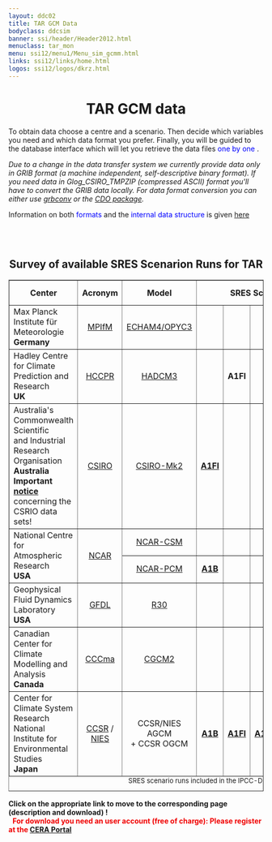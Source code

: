 ```yaml
---
layout: ddc02
title: TAR GCM Data
bodyclass: ddcsim
banner: ssi/header/Header2012.html
menuclass: tar_mon
menu: ssi12/menu1/Menu_sim_gcmm.html
links: ssi12/links/home.html
logos: ssi12/logos/dkrz.html
---
```

<div id="pagetitle-ln">
	<h1 align="center">TAR GCM data</h1>
</div>


<p>To obtain data choose a centre and a scenario. Then decide which
variables you need and which data format you prefer. Finally, you will
be guided to the database interface which will let you retrieve the data
files <font color="#0000FF">one by one </font>.
</p>

<p><i>
Due to a change in the data transfer system we currently provide data
only in GRIB format (a machine independent, self-descriptive binary format).
If you need data in Glog_CSIRO_TMPZIP (compressed ASCII) format you'll have to convert
the GRIB data locally. For data format conversion you can either use
<!-- <a href="/gcm/misc/GRIBGZIP.html">grbconv</a> -->
<a href="../INFO/formats.html" title="Information on GRIB">grbconv</a> 
or the
<!-- <a href="http://www.mad.zmaw.de/Pingo/pingohome.html">PINGO package</a>. -->
<a href="http://code.zmaw.de/projects/cdo" target="_blank">CDO package</a>.
</i>
</p>

<P>Information on both <FONT COLOR="#0000FF">formats</FONT> and the
<FONT COLOR="#0000FF">internal data structure</FONT> is given
<!--<A HREF="/gcm/misc/GRIBGZIP.html" title="Information on GRIB and GZIP">here</A>. -->
<a href="../INFO/formats.html" title="Information on GRIB and GZIP">here</a> 
</p>

<br>&nbsp;
<center>
<H2>Survey of available SRES Scenarion Runs for TAR</h2></center>

<center>
<table width="75%" BORDER="1" CELLPADDING="1" NOSAVE >
<tr>
<th ALIGN="center">Center</th>
<th ALIGN="center">Acronym</th>
<th ALIGN="center">Model</th>
<th ALIGN="center" COLSPAN="6">SRES Scenario Runs</th>
<th ALIGN="center" COLSPAN="6">Additional data</th>
</tr>

<tr>
<td ALIGN="left">Max Planck Institute f&uuml;r Meteorologie <br><b>Germany</b></td>
<td ALIGN="center"><a href="http://www.mpimet.mpg.de/en">MPIfM</a></td>
<td ALIGN="center"><a href="/gcm/models/tar/echam4opyc3.html">ECHAM4/OPYC3</a></td>
<td ALIGN="center">&nbsp;</td>
<td ALIGN="center">&nbsp;</td>
<td ALIGN="center">&nbsp;</td>
<td ALIGN="center"><a href="http://cera-www.dkrz.de/WDCC/ui/Compact.jsp?acronym=IPCC_EH4_OPYC_SRES_A2_MM"><b>A2</b></a></td>
<td ALIGN="center">&nbsp;</td>
<td ALIGN="center"><a href="http://cera-www.dkrz.de/WDCC/ui/Compact.jsp?acronym=IPCC_EH4_OPYC_SRES_B2_MM"><b>B2</b></a></td>
<td ALIGN="center"><a href="https://cera-www.dkrz.de/WDCC/ui/cerasearch/q?project_acronym_ss=IPCC_TAR_ECHAM4%2FOPYC">6-h data<br>(remote)</a></td>
</tr>

<tr NOSAVE>
<td ALIGN="left">Hadley Centre&nbsp;
           <br>for Climate Prediction and Research <br><b>UK</b></td>
<td ALIGN="center"><a href="http://www.metoffice.gov.uk/climate-guide/science/science-behind-climate-change/hadley" alt="Homepage of the HCCPR">HCCPR</a></td>
<td ALIGN="center"><a href="http://www.metoffice.gov.uk/research/modelling-systems/unified-model/climate-models/hadcm3">HADCM3</a></td>
<td ALIGN="center">&nbsp;</td>
<td ALIGN="center"><!-- a href="http://cera-www.dkrz.de/WDCC/ui/Compact.jsp?acronym=NN" --><b>A1FI</b><!-- /a --></td>
<td ALIGN="center">&nbsp;</td>
<td ALIGN="center">
     <a href="http://cera-www.dkrz.de/WDCC/ui/Compact.jsp?acronym=HADCM3_SRES_A2" ><b>A2</b></a> <br>
     <a href="http://cera-www.dkrz.de/WDCC/ui/Compact.jsp?acronym=HADCM3_SRES_A2b"><b>A2b</b></a><br>
     <a href="http://cera-www.dkrz.de/WDCC/ui/Compact.jsp?acronym=HADCM3_SRES_A2c"><b>A2c</b></a>
</td>
<td ALIGN="center"><!-- a href="http://cera-www.dkrz.de/WDCC/ui/Compact.jsp?acronym=HADCM3_SRES_B1" --><b>B1</b><!-- /a --></td>
<td ALIGN="center">
     <a href="http://cera-www.dkrz.de/WDCC/ui/Compact.jsp?acronym=HADCM3_SRES_B2" ><b>B2</b></a>  <br>
     <!-- a href="http://cera-www.dkrz.de/WDCC/ui/Compact.jsp?acronym=HADCM3_SRES_B2b" --><b>B2b</b><!-- /a --></td>
<td ALIGN="center">&nbsp;</td>
</tr>

<tr>
<td ALIGN="left">Australia's Commonwealth Scientific
           <br>and Industrial Research Organisation <b>Australia</b><br>
<b>Important <a href="/gcm/misc/Note_CSIRO_data.html">notice</a></b>
     concerning the CSRIO data sets! </td>
<td ALIGN="center"><a href="http://www.csiro.au">CSIRO</a></td>
<td ALIGN="center"><a href="http://www.cmar.csiro.au/e-print/open/hennessy_1998a.html#ccm">CSIRO-Mk2</a></td>
<td ALIGN="center"><a href="http://cera-www.dkrz.de/WDCC/ui/Compact.jsp?acronym=CSIRO_SRES_A1FI"><b>A1FI</b></a></td>
<td ALIGN="center">&nbsp;</td>
<td ALIGN="center">&nbsp;</td>
<td ALIGN="center"><a href="http://cera-www.dkrz.de/WDCC/ui/Compact.jsp?acronym=CSIRO_SRES_A2"><b>A2</b></a></td>
<td ALIGN="center"><a href="http://cera-www.dkrz.de/WDCC/ui/Compact.jsp?acronym=CSIRO_SRES_B1"><b>B1</b></a></td>
<td ALIGN="center"><a href="http://cera-www.dkrz.de/WDCC/ui/Compact.jsp?acronym=CSIRO_SRES_B2"><b>B2</b></a></td>
<td ALIGN="center">&nbsp;</td>
</tr>

<tr>
<td ALIGN="left" ROWSPAN="2">National Centre for Atmospheric Research&nbsp; <br><b>USA</b></td>
<td ALIGN="center" ROWSPAN="2"><a href="https://ncar.ucar.edu">NCAR</a></td>
<td ALIGN="center"><a href="http://www.cesm.ucar.edu/models/">NCAR-CSM</a></td>
<td ALIGN="center">&nbsp;</td>
<td ALIGN="center">&nbsp;</td>
<td ALIGN="center">&nbsp;</td>
<td ALIGN="center"><a href="http://cera-www.dkrz.de/WDCC/ui/Compact.jsp?acronym=NCARCSM_SRES_A2"><b>A2</b></a></td>
<td ALIGN="center">&nbsp;</td>
<td ALIGN="center">&nbsp;</td>
<td ALIGN="center">&nbsp;</td>
</tr>

<tr>
<td ALIGN="center"><a href="http://www.cgd.ucar.edu/pcm">NCAR-PCM</a></td>
<td ALIGN="center"><a href="http://cera-www.dkrz.de/WDCC/ui/Compact.jsp?acronym=NCARPCM_SRES_A1B"><b>A1B</b></a></td>
<td ALIGN="center">&nbsp;</td>
<td ALIGN="center">&nbsp;</td>
<td ALIGN="center"><!-- a href="http://cera-www.dkrz.de/WDCC/ui/Compact.jsp?acronym=NCARPCM_SRES_A2" --><b>A2</b><!-- /a --></td>
<td ALIGN="center">&nbsp;</td>
<td ALIGN="center"><!-- a href="http://cera-www.dkrz.de/WDCC/ui/Compact.jsp?acronym=NCARPCM_SRES_B2" --><b>B2</b><!-- /a --></td>
<td ALIGN="center">&nbsp;</td>
</tr>

<tr>
<td ALIGN="left">Geophysical Fluid Dynamics Laboratory <br><b>USA</b></td>
<td ALIGN="center"><a href="http://www.gfdl.noaa.gov">GFDL</a></td>
<td ALIGN="center"><a href="http://dx.doi.org/10.1016/S0921-8181(02)00192-3">R30</a></td>
<td ALIGN="center">&nbsp;</td>
<td ALIGN="center">&nbsp;</td>
<td ALIGN="center">&nbsp;</td>
<td ALIGN="center"><a href="http://cera-www.dkrz.de/WDCC/ui/Compact.jsp?acronym=GFDL_SRES_A2"><b>A2</b></a></td>
<td ALIGN="center">&nbsp;</td>
<td ALIGN="center"><a href="http://cera-www.dkrz.de/WDCC/ui/Compact.jsp?acronym=GFDL_SRES_B2"><b>B2</b></a></td>
<td ALIGN="center">&nbsp;</td>
</tr>

<tr>
<td ALIGN="left">Canadian Center for Climate Modelling and Analysis <br><b>Canada</b></td>
<td ALIGN="center"><a href="https://www.canada.ca/en/environment-climate-change/services/climate-change/science-research-data/modeling-projections-analysis/centre-modelling-analysis.html">CCCma</a></td>
<td ALIGN="center"><a href="http://www.ec.gc.ca/ccmac-cccma/default.asp?lang=En&n=40D6024E-1">CGCM2</a></td>
<td ALIGN="center">&nbsp;</td>
<td ALIGN="center">&nbsp;</td>
<td ALIGN="center">&nbsp;</td>
<td ALIGN="center"><a href="http://cera-www.dkrz.de/WDCC/ui/Compact.jsp?acronym=CCCma_CGCM2_SRES_A2"><b>A2</b></a>
             <br><!-- a href="http://cera-www.dkrz.de/WDCC/ui/Compact.jsp?acronym=CCCma_CGCM2_SRES_A2b" --><b>A2b</b><!-- /a -->
             <br><!-- a href="http://cera-www.dkrz.de/WDCC/ui/Compact.jsp?acronym=CCCma_CGCM2_SRES_A2c" --><b>A2c</b><!-- /a -->
</td>
<td ALIGN="center">&nbsp;</td>
<td ALIGN="center"><a href="http://cera-www.dkrz.de/WDCC/ui/Compact.jsp?acronym=CCCma_CGCM2_SRES_B2"><b>B2</b></a>
             <br><!-- a href="http://cera-www.dkrz.de/WDCC/ui/Compact.jsp?acronym=CCCma_CGCM2_SRES_B2b" --><b>B2b</b><!-- /a -->
             <br><!-- a href="http://cera-www.dkrz.de/WDCC/ui/Compact.jsp?acronym=CCCma_CGCM2_SRES_B2c" --><b>B2c</b><!-- /a --></td>
<td ALIGN="center"><a href="http://climate-modelling.canada.ca/data/cgcm2/cgcm2.shtml">daily data<br>(remote)</a></td>
</tr>

<tr>
<td ALIGN="left">Center for Climate System Research
           <br>National Institute for Environmental Studies <br><b>Japan</b></td>
<td ALIGN="center"><a href="http://ccsr.aori.u-tokyo.ac.jp/index-e.html">CCSR</a> /
            <br> <a href="http://www.nies.go.jp/index-e.html">NIES</a></td>
<td ALIGN="center"><!-- a href="./" -->CCSR/NIES AGCM<!-- /a -->
           <br>+ <!-- a href="./" -->CCSR OGCM<!-- /a --></td>

<td ALIGN="center"><a href="http://cera-www.dkrz.de/WDCC/ui/Compact.jsp?acronym=CCSRNIES_SRES_A1B"><b>A1B</b></a></td>
<td ALIGN="center"><a href="http://cera-www.dkrz.de/WDCC/ui/Compact.jsp?acronym=CCSRNIES_SRES_A1FI"><b>A1FI</b></a></td>
<td ALIGN="center"><a href="http://cera-www.dkrz.de/WDCC/ui/Compact.jsp?acronym=CCSRNIES_SRES_A1T"><b>A1T</b></a></td>
<td ALIGN="center"><a href="http://cera-www.dkrz.de/WDCC/ui/Compact.jsp?acronym=CCSRNIES_SRES_A2"><b>A2</b></a></td>
<td ALIGN="center"><a href="http://cera-www.dkrz.de/WDCC/ui/Compact.jsp?acronym=CCSRNIES_SRES_B1"><b>B1</b></a></td>
<td ALIGN="center"><a href="http://cera-www.dkrz.de/WDCC/ui/Compact.jsp?acronym=CCSRNIES_SRES_B2"><b>B2</b></a></td>
<td ALIGN="center">&nbsp;</td>
</tr>

<caption align="bottom"><font size="-1">SRES scenario runs included in the IPCC-DDC.</font>
<br><!--
      <tr>
        <td align="left">&nbsp</td>
        <td align="center"><a href="http://www">&nbsp;</a></td>
        <td align="center"><a href="./">&nbsp;</a></td>
        <td ALIGN="center"><a href="./">&nbsp; &nbsp;</a></td>
        <td ALIGN="center"><a href="./">&nbsp; &nbsp;</a></td>
        <td ALIGN="center"><a href="./">&nbsp; &nbsp;</a></td>
        <td ALIGN="center"><a href="./">&nbsp; &nbsp;</a></td>
      </td></center>
      </tr>
--></caption>
</table></center>

<p>
<b>Click on the appropriate link to move to the corresponding page (description and download) !</b><br>
<FONT COLOR="#F00000">
&nbsp;
<b>For download you need an user account (free of charge): Please register at the <a href="http://cera-www.dkrz.de" target="_blank">CERA Portal</a></b> </FONT> 
</p>
&nbsp;
<!-- end of center column -->
